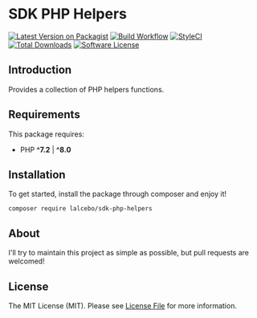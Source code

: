 # SDK PHP Helpers

[![Latest Version on Packagist][ico-version]][link-packagist]
[![Build Workflow][ico-workflow]][link-workflow]
[![StyleCI][ico-style-ci]][link-style-ci]
[![Total Downloads][ico-downloads]][link-downloads]
[![Software License][ico-license]][link-license]

## Introduction

Provides a collection of PHP helpers functions.

## Requirements

This package requires:

- PHP **^7.2** | **^8.0**

## Installation

To get started, install the package through composer and enjoy it!

```shell
composer require lalcebo/sdk-php-helpers
```

## About

I'll try to maintain this project as simple as possible, but pull requests are welcomed!

## License

The MIT License (MIT). Please see [License File][link-license] for more information.

[ico-version]: https://img.shields.io/packagist/v/lalcebo/sdk-php-helpers.svg?style=flat-square&label=Packagistv
[ico-license]: https://img.shields.io/badge/license-MIT-brightgreen.svg?style=flat-square&color=blue&label=License
[ico-downloads]: https://img.shields.io/packagist/dt/lalcebo/sdk-php-helpers.svg?style=flat-square&label=Downloads
[ico-workflow]: https://img.shields.io/github/workflow/status/lalcebo/sdk-php-helpers/Build?style=flat-square&logo=github&label=Tests
[ico-style-ci]: https://styleci.io/repos/352848365/shield?style=square

[link-packagist]: https://packagist.org/packages/lalcebo/sdk-php-helpers
[link-license]: LICENSE
[link-downloads]: https://packagist.org/packages/lalcebo/sdk-php-helpers
[link-workflow]: https://github.com/lalcebo/sdk-php-helpers/actions/workflows/build.yml
[link-style-ci]: https://styleci.io/repos/352848365
